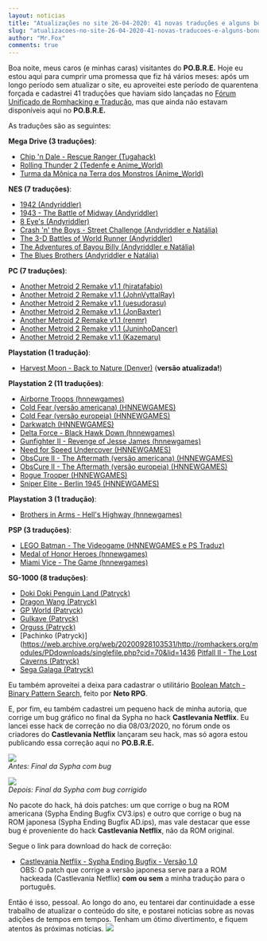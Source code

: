 ```yaml
---
layout: noticias
title: "Atualizações no site 26-04-2020: 41 novas traduções e alguns bônus"
slug: "atualizacoes-no-site-26-04-2020-41-novas-traducoes-e-alguns-bonus"
author: "Mr.Fox"
comments: true
---
```

Boa noite, meus caros (e minhas caras) visitantes do **PO.B.R.E.** Hoje eu estou aqui para cumprir uma promessa que fiz há vários meses: após um longo período sem atualizar o site, eu aproveitei este período de quarentena forçada e cadastrei 41 traduções que haviam sido lançadas no [Fórum Unificado de Romhacking e Tradução](https://web.archive.org/web/20200928103531/http://romhacking.net.br/), mas que ainda não estavam disponíveis aqui no **PO.B.R.E.**

As traduções são as seguintes:

**Mega Drive (3 traduções)**:

-   [Chip 'n Dale - Rescue Ranger (Tugahack)](https://web.archive.org/web/20200928103531/http://romhackers.org/modules/PDdownloads/singlefile.php?cid=21&lid=1456)
-   [Rolling Thunder 2 (Tedenfe e Anime_World)](https://web.archive.org/web/20200928103531/http://romhackers.org/modules/PDdownloads/singlefile.php?cid=21&lid=1455)
-   [Turma da Mônica na Terra dos Monstros (Anime_World)](https://web.archive.org/web/20200928103531/http://romhackers.org/modules/PDdownloads/singlefile.php?cid=21&lid=1457)

**NES (7 traduções)**:

-   [1942 (Andyriddler)](https://web.archive.org/web/20200928103531/http://romhackers.org/modules/PDdownloads/singlefile.php?cid=22&lid=1451)
-   [1943 - The Battle of Midway (Andyriddler)](https://web.archive.org/web/20200928103531/http://romhackers.org/modules/PDdownloads/singlefile.php?cid=22&lid=1450)
-   [8 Eye's (Andyriddler)](https://web.archive.org/web/20200928103531/http://romhackers.org/modules/PDdownloads/singlefile.php?cid=22&lid=1452)
-   [Crash 'n' the Boys - Street Challenge (Andyriddler e Natália)](https://web.archive.org/web/20200928103531/http://romhackers.org/modules/PDdownloads/singlefile.php?cid=22&lid=1459)
-   [The 3-D Battles of World Runner (Andyriddler)](https://web.archive.org/web/20200928103531/http://romhackers.org/modules/PDdownloads/singlefile.php?cid=22&lid=1445)
-   [The Adventures of Bayou Billy (Andyriddler e Natália)](https://web.archive.org/web/20200928103531/http://romhackers.org/modules/PDdownloads/singlefile.php?cid=22&lid=1453)
-   [The Blues Brothers (Andyriddler e Natália)](https://web.archive.org/web/20200928103531/http://romhackers.org/modules/PDdownloads/singlefile.php?cid=22&lid=1446)

**PC (7 traduções)**:

-   [Another Metroid 2 Remake v1.1 (hiratafabio)](https://web.archive.org/web/20200928103531/http://romhackers.org/modules/PDdownloads/singlefile.php?cid=16&lid=1421)
-   [Another Metroid 2 Remake v1.1 (JohnVyttalRay)](https://web.archive.org/web/20200928103531/http://romhackers.org/modules/PDdownloads/singlefile.php?cid=16&lid=1422)
-   [Another Metroid 2 Remake v1.1 (uesudorasu)](https://web.archive.org/web/20200928103531/http://romhackers.org/modules/PDdownloads/singlefile.php?cid=16&lid=1423)
-   [Another Metroid 2 Remake v1.1 (JonBaxter)](https://web.archive.org/web/20200928103531/http://romhackers.org/modules/PDdownloads/singlefile.php?cid=16&lid=1424)
-   [Another Metroid 2 Remake v1.1 (renmr)](https://web.archive.org/web/20200928103531/http://romhackers.org/modules/PDdownloads/singlefile.php?cid=16&lid=1425)
-   [Another Metroid 2 Remake v1.1 (JuninhoDancer)](https://web.archive.org/web/20200928103531/http://romhackers.org/modules/PDdownloads/singlefile.php?cid=16&lid=1426)
-   [Another Metroid 2 Remake v1.1 (Kazemaru)](https://web.archive.org/web/20200928103531/http://romhackers.org/modules/PDdownloads/singlefile.php?cid=16&lid=1427)

**Playstation (1 tradução)**:

-   [Harvest Moon - Back to Nature (Denver)](https://web.archive.org/web/20200928103531/http://romhackers.org/modules/PDdownloads/singlefile.php?cid=25&lid=969) (**versão atualizada!**)

**Playstation 2 (11 traduções)**:

-   [Airborne Troops (hnnewgames)](https://web.archive.org/web/20200928103531/http://romhackers.org/modules/PDdownloads/singlefile.php?cid=26&lid=1430)
-   [Cold Fear (versão americana) (HNNEWGAMES)](https://web.archive.org/web/20200928103531/http://romhackers.org/modules/PDdownloads/singlefile.php?cid=26&lid=1442)
-   [Cold Fear (versão europeia) (HNNEWGAMES)](https://web.archive.org/web/20200928103531/http://romhackers.org/modules/PDdownloads/singlefile.php?cid=26&lid=1441)
-   [Darkwatch (HNNEWGAMES)](https://web.archive.org/web/20200928103531/http://romhackers.org/modules/PDdownloads/singlefile.php?cid=26&lid=1435)
-   [Delta Force - Black Hawk Down (hnnewgames)](https://web.archive.org/web/20200928103531/http://romhackers.org/modules/PDdownloads/singlefile.php?cid=26&lid=1431)
-   [Gunfighter II - Revenge of Jesse James (hnnewgames)](https://web.archive.org/web/20200928103531/http://romhackers.org/modules/PDdownloads/singlefile.php?cid=26&lid=1429)
-   [Need for Speed Undercover (HNNEWGAMES)](https://web.archive.org/web/20200928103531/http://romhackers.org/modules/PDdownloads/singlefile.php?cid=26&lid=1461)
-   [ObsCure II - The Aftermath (versão americana) (HNNEWGAMES)](https://web.archive.org/web/20200928103531/http://romhackers.org/modules/PDdownloads/singlefile.php?cid=26&lid=1440)
-   [ObsCure II - The Aftermath (versão europeia) (HNNEWGAMES)](https://web.archive.org/web/20200928103531/http://romhackers.org/modules/PDdownloads/singlefile.php?cid=26&lid=1439)
-   [Rogue Trooper (HNNEWGAMES)](https://web.archive.org/web/20200928103531/http://romhackers.org/modules/PDdownloads/singlefile.php?cid=26&lid=1438)
-   [Sniper Elite - Berlin 1945 (HNNEWGAMES)](https://web.archive.org/web/20200928103531/http://romhackers.org/modules/PDdownloads/singlefile.php?cid=26&lid=1437)

**Playstation 3 (1 tradução)**:

-   [Brothers in Arms - Hell's Highway (hnnewgames)](https://web.archive.org/web/20200928103531/http://romhackers.org/modules/PDdownloads/singlefile.php?cid=84&lid=1433)

**PSP (3 traduções)**:

-   [LEGO Batman - The Videogame (HNNEWGAMES e PS Traduz)](https://web.archive.org/web/20200928103531/http://romhackers.org/modules/PDdownloads/singlefile.php?cid=73&lid=1434)
-   [Medal of Honor Heroes (hnnewgames)](https://web.archive.org/web/20200928103531/http://romhackers.org/modules/PDdownloads/singlefile.php?cid=73&lid=1432)
-   [Miami Vice - The Game (hnnewgames)](https://web.archive.org/web/20200928103531/http://romhackers.org/modules/PDdownloads/singlefile.php?cid=73&lid=1428)

**SG-1000 (8 traduções)**:

-   [Doki Doki Penguin Land (Patryck)](https://web.archive.org/web/20200928103531/http://romhackers.org/modules/PDdownloads/singlefile.php?cid=70&lid=1449)
-   [Dragon Wang (Patryck)](https://web.archive.org/web/20200928103531/http://romhackers.org/modules/PDdownloads/singlefile.php?cid=70&lid=1460)
-   [GP World (Patryck)](https://web.archive.org/web/20200928103531/http://romhackers.org/modules/PDdownloads/singlefile.php?cid=70&lid=1447)
-   [Gulkave (Patryck)](https://web.archive.org/web/20200928103531/http://romhackers.org/modules/PDdownloads/singlefile.php?cid=70&lid=1443)
-   [Orguss (Patryck)](https://web.archive.org/web/20200928103531/http://romhackers.org/modules/PDdownloads/singlefile.php?cid=70&lid=1444)
-   [Pachinko (Patryck)](https://web.archive.org/web/20200928103531/http://romhackers.org/modules/PDdownloads/singlefile.php?cid=70&lid=1436
   [Pitfall II - The Lost Caverns (Patryck)](https://web.archive.org/web/20200928103531/http://romhackers.org/modules/PDdownloads/singlefile.php?cid=70&lid=1454)
   -   [Sega Galaga (Patryck)](https://web.archive.org/web/20200928103531/http://romhackers.org/modules/PDdownloads/singlefile.php?cid=70&lid=1448)

Eu também aproveitei a deixa para cadastrar o utilitário [Boolean Match - Binary Pattern Search](https://web.archive.org/web/20200928103531/http://romhackers.org/modules/PDdownloads2/singlefile.php?cid=2&lid=249), feito por **Neto RPG**.

E, por fim, eu também cadastrei um pequeno hack de minha autoria, que corrige um bug gráfico no final da Sypha no hack **Castlevania Netflix**. Eu lancei esse hack de correção no dia 08/03/2020, no fórum onde os criadores do **Castlevania Netflix** lançaram seu hack, mas só agora estou publicando essa correção aqui no **PO.B.R.E.**

![](https://web.archive.org/web/20200928103531im_/http://www.romhackers.org/imagens/noticias/CVNetflix-Antes3.png)\
*Antes: Final da Sypha com bug*

![](https://web.archive.org/web/20200928103531im_/http://www.romhackers.org/imagens/noticias/CVNetflix-Depois.jpg)\
*Depois: Final da Sypha com bug corrigido*

No pacote do hack, há dois patches: um que corrige o bug na ROM americana (Sypha Ending Bugfix CV3.ips) e outro que corrige o bug na ROM japonesa (Sypha Ending Bugfix AD.ips), mas vale destacar que esse bug é proveniente do hack **Castlevania Netflix**, não da ROM original.

Segue o link para download do hack de correção:

-   [Castlevania Netflix - Sypha Ending Bugfix - Versão 1.0](https://web.archive.org/web/20200928103531/http://romhackers.org/modules/PDdownloads0/singlefile.php?cid=38&lid=78)\
OBS: O patch que corrige a versão japonesa serve para a ROM hackeada (Castlevania Netflix) **com ou sem** a minha tradução para o português.

Então é isso, pessoal. Ao longo do ano, eu tentarei dar continuidade a esse trabalho de atualizar o conteúdo do site, e postarei notícias sobre as novas adições de tempos em tempos. Tenham um ótimo divertimento, e fiquem atentos às próximas notícias. ![](https://web.archive.org/web/20200928103531im_/http://romhackers.org/uploads/smil470474167631b.gif)